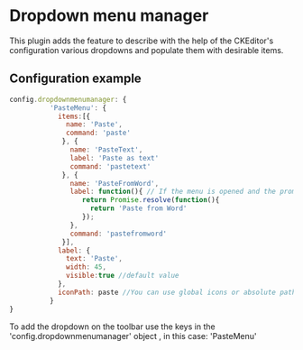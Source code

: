 # Dropdown menu manager

This plugin adds the feature to describe with the help of the   CKEditor's configuration various dropdowns and populate them with desirable items.

## Configuration example

```javascript
config.dropdownmenumanager: {
          'PasteMenu': {
            items:[{
              name: 'Paste',
              command: 'paste'
             }, {
               name: 'PasteText',
               label: 'Paste as text'
               command: 'pastetext'
             }, {
               name: 'PasteFromWord',
               label: function(){ // If the menu is opened and the promise has not been resolved the menu label is equal to the name
                  return Promise.resolve(function(){
                    return 'Paste from Word'
                  });
               },
               command: 'pastefromword'
             }],
            label: {
              text: 'Paste',
              width: 45,
              visible:true //default value
            },
            iconPath: paste //You can use global icons or absolute path to the icon
          }
}
```

To add the dropdown on the toolbar use the keys in the 'config.dropdownmenumanager' object , in this case:
'PasteMenu'
